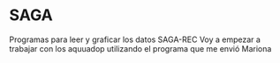 # SAGA
Programas para leer y graficar los datos SAGA-REC
Voy a empezar a trabajar con los aquuadop utilizando el programa que me envió Mariona
